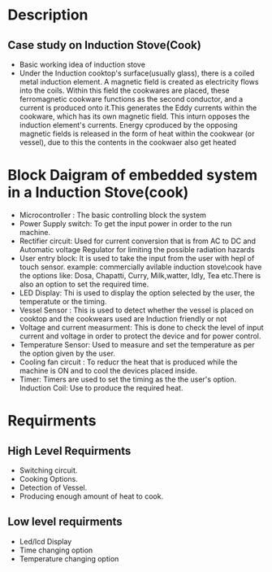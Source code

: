 # Description
## Case study on Induction Stove(Cook)
* Basic working idea of induction stove
* Under the Induction cooktop's surface(usually glass), there is a coiled metal induction element. A magnetic field is created as electricity flows into the coils. Within this field the cookwares are placed, these  ferromagnetic cookware functions as the second conductor, and a current is produced onto it.This generates the Eddy currents  within the cookware, which has its own magnetic field. This inturn opposes the induction element's currents. Energy cproduced by the opposing magnetic fields is released in the form of heat within the cookwear (or vessel), due to this the contents in the cookwaer also get heated



# Block Daigram of embedded system in a Induction Stove(cook)

* Microcontroller : The basic controlling block the system
* Power Supply switch: To get the input power in order to the run machine.
* Rectifier circuit: Used for current conversion that is from AC to DC and Automatic voltage Regulator for limiting the possible  radiation hazards
* User entry block: It is used to take the input from the user with hepl of touch sensor. example: commercially avilable induction stove\cook have the options like: Dosa, Chapatti, Curry, Milk,watter, Idly, Tea etc.There is also an option to set the required time.
* LED Display: Thi is used to display the option selected by the user, the temperatute or the timing.
* Vessel Sensor : This is used to detect whether the  vessel is placed on cooktop and the cookwears  used are Induction friendly or not
* Voltage and current measurment: This is done to check the level of input current and voltage in order to protect the device and for power control.
* Temperature Sensor: Used to measure and set the temperature as per the option given by the user.
* Cooling fan  circuit : To reducr the heat that is produced while the machine is ON and to cool the devices placed inside.
* Timer: Timers are used to set the timing as the the user's option.
Induction Coil: Use to produce the required heat.

# Requirments
## High Level Requirments
* Switching circuit.
* Cooking Options.
* Detection of Vessel.
* Producing enough amount of heat to cook.

 
 ## Low level requirments
 * Led/lcd  Display
 * Time changing option
 * Temperature changing option


